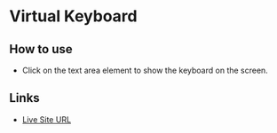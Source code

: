 # Virtual Keyboard

## How to use
- Click on the text area element to show the keyboard on the screen.


## Links
- [Live Site URL](https://peterhubina.github.io/virtual-keyboard/)
